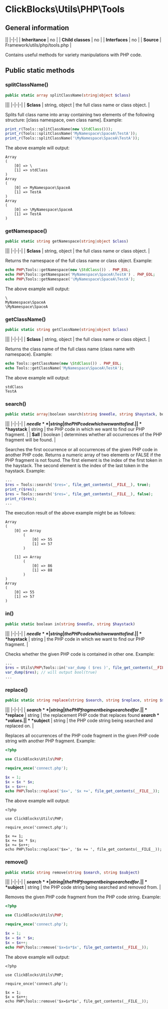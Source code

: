 # ClickBlocks\Utils\PHP\Tools #

## General information ##

||
|-|-|
| **Inheritance** | no |
| **Child classes** | no |
| **Interfaces** | no |
| **Source** | Framework/utils/php/tools.php |

Contains useful methods for variety manipulations with PHP code.

## Public static methods ##

### **splitClassName()**

```php
public static array splitClassName(string|object $class)
```

|||
|-|-|-|
| **$class** | string, object | the full class name or class object. |

Splits full class name into array containing two elements of the following structure: [class namespace, own class name]. Example:

```php
print_r(Tools::splitClassName(new \StdClass()));
print_r(Tools::splitClassName('MyNamespace\SpaceA\TestA'));
print_r(Tools::splitClassName('\MyNamespace\SpaceA\TestA'));
```

The above example will output:

```
Array
(
    [0] => \
    [1] => stdClass
)
Array
(
    [0] => MyNamespace\SpaceA
    [1] => TestA
)
Array
(
    [0] => \MyNamespace\SpaceA
    [1] => TestA
)
```

### **getNamespace()**

```php
public static string getNamespace(string|object $class)
```

|||
|-|-|-|
| **$class** | string, object | the full class name or class object. |

Returns the namespace of the full class name or class object. Example:

```php
echo PHP\Tools::getNamespace(new \StdClass()) . PHP_EOL;
echo PHP\Tools::getNamespace('MyNamespace\SpaceA\TestA') . PHP_EOL;
echo PHP\Tools::getNamespace('\MyNamespace\SpaceA\TestA');
```

The above example will output:

```
\
MyNamespace\SpaceA
\MyNamespace\SpaceA
```

### **getClassName()**

```php
public static string getClassName(string|object $class)
```

|||
|-|-|-|
| **$class** | string, object | the full class name or class object. |

Returns the class name of the full class name (class name with namespace). Example:

```php
echo Tools::getClassName(new \StdClass()) . PHP_EOL;
echo Tools::getClassName('MyNamespace\SpaceA\TestA');
```

The above example will output:

```
stdClass
TestA
```

### **search()**

```php
public static array|boolean search(string $needle, string $haystack, boolean $all = false)
```

|||
|-|-|-|
| **$needle** | string | the PHP code which we want to find. |
| **$haystack** | string | the PHP code in which we want to find our PHP fragment. |
| **$all** | boolean | determines whether all occurrences of the PHP fragment will be found. |

Searches the first occurrence or all occurrences of the given PHP code in another PHP code.
Returns a numeric array of two elements or FALSE if the PHP fragment is not found. The first element is the index of the first token in the haystack. The second element is the index of the last token in the haystack.
Example:

```php
...
$res = Tools::search('$res=', file_get_contents(__FILE__), true);
print_r($res);
$res = Tools::search('$res=', file_get_contents(__FILE__), false);
print_r($res);
...
```

The execution result of the above example might be as follows:

```
Array
(
    [0] => Array
        (
            [0] => 55
            [1] => 57
        )

    [1] => Array
        (
            [0] => 86
            [1] => 88
        )
)
Array
(
    [0] => 55
    [1] => 57
)
```

### **in()**

```php
public static boolean in(string $needle, string $haystack)
```

|||
|-|-|-|
| **$needle** | string | the PHP code which we want to find. |
| **$haystack** | string | the PHP code in which we want to find our PHP fragment. |

Checks whether the given PHP code is contained in other one. Example:

```php
...
$res = Utils\PHP\Tools::in('var_dump ( $res )', file_get_contents(__FILE__));
var_dump($res); // will output bool(true)
...
```

### **replace()**

```php
public static string replace(string $search, string $replace, string $subject)
```

|||
|-|-|-|
| **$search** | string | the PHP fragment being searched for. |
| **$replace** | string | the replacement PHP code that replaces found **$search** values. |
| **$subject** | string | the PHP code string being searched and replaced on. |

Replaces all occurrences of the PHP code fragment in the given PHP code string with another PHP fragment. Example:

```php
<?php

use ClickBlocks\Utils\PHP;

require_once('connect.php');

$x = 1;
$x = $x * $x;
$x = $x++;
echo PHP\Tools::replace('$x=', '$x +=', file_get_contents(__FILE__));
```

The above example will output:

```
<?php

use ClickBlocks\Utils\PHP;

require_once('connect.php');

$x += 1;
$x += $x * $x;
$x += $x++;
echo PHP\Tools::replace('$x=', '$x += ', file_get_contents(__FILE__));
```

### **remove()**

```php
public static string remove(string $search, string $subject)
```

|||
|-|-|-|
| **$search** | string | the PHP fragment being searched for. |
| **$subject** | string | the PHP code string being searched and removed from. |

Removes the given PHP code fragment from the PHP code string. Example:

```php
<?php

use ClickBlocks\Utils\PHP;

require_once('connect.php');

$x = 1;
$x = $x * $x;
$x = $x++;
echo PHP\Tools::remove('$x=$x*$x', file_get_contents(__FILE__));
```

The above example will output:

```
<?php

use ClickBlocks\Utils\PHP;

require_once('connect.php');

$x = 1;
$x = $x++;
echo PHP\Tools::remove('$x=$x*$x', file_get_contents(__FILE__));
```